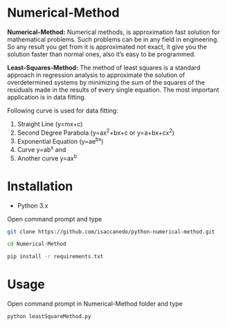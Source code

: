 
# Numerical-Method

**Numerical-Method:** Numerical methods, is approximation fast solution for mathematical problems. Such problems can be in any field in engineering. So any result you get from it is approximated not exact, it give you the solution faster than normal ones, also it’s easy to be programmed.

**Least-Squares-Method:** The method of least squares is a standard approach in regression analysis to approximate the solution of overdetermined systems by minimizing the sum of the squares of the residuals made in the results of every single equation. The most important application is in data fitting.

Following curve is used for data fitting:
1. Straight Line (y=mx+c)
2. Second Degree Parabola (y=ax<sup>2</sup>+bx+c or y=a+bx+cx<sup>2</sup>)
3. Exponential Equation (y=ae<sup>bx</sup>)
4. Curve y=ab<sup>x</sup> and
5. Another curve y=ax<sup>b</sup>

# Installation
 * Python 3.x
 
 
 Open command prompt and type
 ```bash
 git clone https://github.com/isaccanedo/python-numerical-method.git

 cd Numerical-Method

 pip install -r requirements.txt
 ```
 
# Usage
 Open command prompt in Numerical-Method folder and type
 ```
 python leastSquareMethod.py
 ```
 



